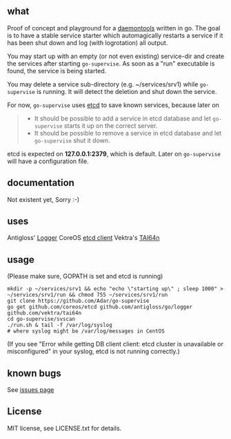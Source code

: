 ## what
Proof of concept and playground for a [daemontools](http://cr.yp.to/daemontools.html) written in go.
The goal is to have a stable service starter which automagically restarts a service if it has been shut down and log (with logrotation) all output.

You may start up with an empty (or not even existing) service-dir and create the services after starting `go-supervise`. As soon as a "run" executable is found, the service is being started.

You may delete a service sub-directory (e.g. ~/services/srv1) while `go-supervise` is running. It will detect the deletion and shut down the service.

For now, `go-supervise` uses [etcd](https://github.com/coreos/etcd) to save known services, because later on
>- It should be possible to add a service in etcd database and let `go-supervise` starts it up on the correct server.
>- It should be possible to remove a service in etcd database and let `go-supervise` shut it down.

etcd is expected on **127.0.0.1:2379**, which is default. Later on `go-supervise` will have a configuration file.

## documentation
Not existent yet, Sorry :-)

## uses
Antigloss' [Logger](http://github.com/antigloss/go)
CoreOS [etcd client](http://github.com/coreos/etcd)
Vektra's [TAI64n](http://github.com/vektra/tai64n)

## usage
(Please make sure, GOPATH is set and etcd is running)
```
mkdir -p ~/services/srv1 && echo "echo \"starting up\" ; sleep 1000" > ~/services/srv1/run && chmod 755 ~/services/srv1/run
git clone https://github.com/Adar/go-supervise
go get github.com/coreos/etcd github.com/antigloss/go/logger github.com/vektra/tai64n
cd go-supervise/svscan
./run.sh & tail -f /var/log/syslog 
# where syslog might be /var/log/messages in CentOS
```
(If you see
"Error while getting DB client client: etcd cluster is unavailable or
misconfigured" in your syslog, etcd is not running correctly.)




## known bugs
See [issues page](https://github.com/Adar/go-supervise/issues)

## License
MIT license, see LICENSE.txt for details.
